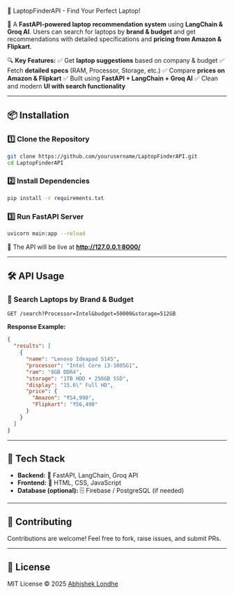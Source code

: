 📌 LaptopFinderAPI - Find Your Perfect Laptop!

🚀 A **FastAPI-powered laptop recommendation system** using **LangChain & Groq AI**. Users can search for laptops by **brand & budget** and get recommendations with detailed specifications and **pricing from Amazon & Flipkart**.

🔍 **Key Features:**
✅ Get **laptop suggestions** based on company & budget
✅ Fetch **detailed specs** (RAM, Processor, Storage, etc.)
✅ Compare **prices on Amazon & Flipkart**
✅ Built using **FastAPI + LangChain + Groq AI**
✅ Clean and modern **UI with search functionality**

---

## 📦 Installation

### 1️⃣ Clone the Repository
```bash
git clone https://github.com/yourusername/LaptopFinderAPI.git
cd LaptopFinderAPI
```

### 2️⃣ Install Dependencies
```bash
pip install -r requirements.txt
```

### 3️⃣ Run FastAPI Server
```bash
uvicorn main:app --reload
```
🚀 The API will be live at **http://127.0.0.1:8000/**

---

## 🛠 API Usage

### 🔹 Search Laptops by Brand & Budget
```http
GET /search?Processor=Intel&budget=50000&storage=512GB
```

**Response Example:**
```json
{
  "results": [
    {
      "name": "Lenovo Ideapad S145",
      "processor": "Intel Core i3-1005G1",
      "ram": "8GB DDR4",
      "storage": "1TB HDD + 256GB SSD",
      "display": "15.6\" Full HD",
      "price": {
        "Amazon": "₹54,990",
        "Flipkart": "₹56,490"
      }
    }
  ]
}
```

---

## 🌟 Tech Stack
- **Backend:** 🐍 FastAPI, LangChain, Groq API
- **Frontend:** 🎨 HTML, CSS, JavaScript
- **Database (optional):** 🗄️ Firebase / PostgreSQL (if needed)

---

## 🤝 Contributing
Contributions are welcome! Feel free to fork, raise issues, and submit PRs.

---

## 📜 License
MIT License © 2025 [Abhishek Londhe](https://github.com/AbhishekL131)

